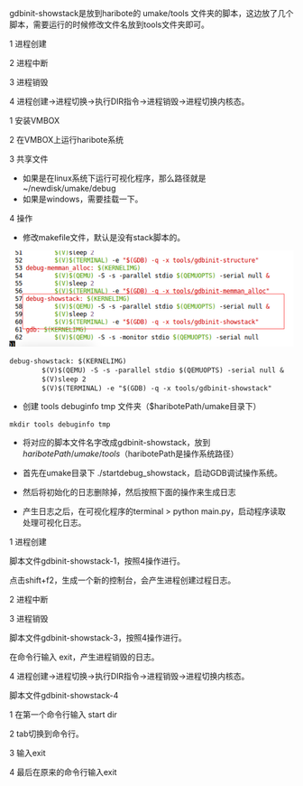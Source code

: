 gdbinit-showstack是放到haribote的 umake/tools 文件夹的脚本，这边放了几个脚本，需要运行的时候修改文件名放到tools文件夹即可。

1 进程创建

2 进程中断

3 进程销毁

4 进程创建->进程切换->执行DIR指令->进程销毁->进程切换内核态。





1 安装VMBOX

2 在VMBOX上运行haribote系统

3 共享文件

* 如果是在linux系统下运行可视化程序，那么路径就是~/newdisk/umake/debug
* 如果是windows，需要挂载一下。

4 操作

* 修改makefile文件，默认是没有stack脚本的。

![image-20210602021615171](readme.assets/image-20210602021615171.png)

```shell
debug-showstack: $(KERNELIMG)
		$(V)$(QEMU) -S -s -parallel stdio $(QEMUOPTS) -serial null &
		$(V)sleep 2
		$(V)$(TERMINAL) -e "$(GDB) -q -x tools/gdbinit-showstack"
```

* 创建  tools debuginfo tmp 文件夹（$haribotePath/umake目录下）

```
mkdir tools debuginfo tmp
```

* 将对应的脚本文件名字改成gdbinit-showstack，放到 $haribotePath/umake/tools（$haribotePath是操作系统路径）

* 首先在umake目录下   ./startdebug_showstack，启动GDB调试操作系统。
* 然后将初始化的日志删除掉，然后按照下面的操作来生成日志
* 产生日志之后，在可视化程序的terminal > python main.py，启动程序读取处理可视化日志。



1 进程创建

脚本文件gdbinit-showstack-1，按照4操作进行。

点击shift+f2，生成一个新的控制台，会产生进程创建过程日志。

2 进程中断





3 进程销毁

脚本文件gdbinit-showstack-3，按照4操作进行。

在命令行输入 exit，产生进程销毁的日志。



4 进程创建->进程切换->执行DIR指令->进程销毁->进程切换内核态。

脚本文件gdbinit-showstack-4

1 在第一个命令行输入  start dir

2 tab切换到命令行。

3 输入exit

4 最后在原来的命令行输入exit

